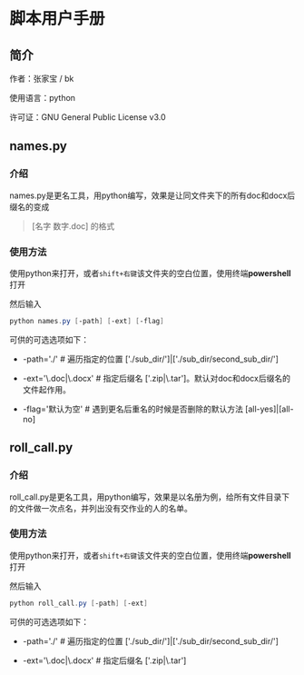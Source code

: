 # 脚本用户手册

## 简介

作者：张家宝 / bk

使用语言：python

许可证：GNU General Public License v3.0

## names.py

### 介绍 

names.py是更名工具，用python编写，效果是让同文件夹下的所有doc和docx后缀名的变成

> [名字 数字.doc] 的格式

### 使用方法

使用python来打开，或者`shift+右键`该文件夹的空白位置，使用终端**powershell** 打开

然后输入

```powershell
python names.py [-path] [-ext] [-flag]
```

可供的可选选项如下：

- -path='./'   # 遍历指定的位置 ['./sub_dir/']|['./sub_dir/second_sub_dir/']

- -ext='\\.doc|\\.docx'  # 指定后缀名 ['\.zip|\\.tar']。默认对doc和docx后缀名的文件起作用。
- -flag='默认为空' # 遇到更名后重名的时候是否删除的默认方法 [all-yes]|[all-no]

## roll_call.py

### 介绍 

roll_call.py是更名工具，用python编写，效果是以名册为例，给所有文件目录下的文件做一次点名，并列出没有交作业的人的名单。

### 使用方法

使用python来打开，或者`shift+右键`该文件夹的空白位置，使用终端**powershell** 打开

然后输入

```powershell
python roll_call.py [-path] [-ext] 
```

可供的可选选项如下：

- -path='./'   # 遍历指定的位置 ['./sub_dir/']|['./sub_dir/second_sub_dir/']

- -ext='\\.doc|\\.docx'  # 指定后缀名 ['\.zip|\\.tar']
